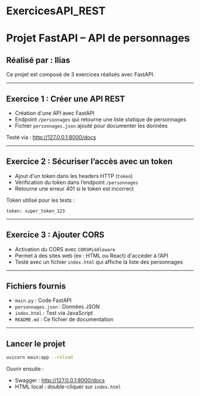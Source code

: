 # ExercicesAPI_REST
#  Projet FastAPI – API de personnages

## Réalisé par : Ilias

Ce projet est composé de 3 exercices réalisés avec FastAPI.

---

## Exercice 1 : Créer une API REST

- Création d'une API avec FastAPI
- Endpoint `/personnages` qui retourne une liste statique de personnages
- Fichier `personnages.json` ajouté pour documenter les données

Testé via : http://127.0.0.1:8000/docs

---

## Exercice 2 : Sécuriser l’accès avec un token

- Ajout d'un token dans les headers HTTP (`token`)
- Vérification du token dans l’endpoint `/personnages`
- Retourne une erreur 401 si le token est incorrect

Token utilisé pour les tests :  
```
token: super_token_123
```

---

## Exercice 3 : Ajouter CORS

- Activation du CORS avec `CORSMiddleware`
- Permet à des sites web (ex : HTML ou React) d'accéder à l’API
- Testé avec un fichier `index.html` qui affiche la liste des personnages

---

## Fichiers fournis

- `main.py` : Code FastAPI
- `personnages.json` : Données JSON
- `index.html` : Test via JavaScript
- `README.md` : Ce fichier de documentation

---

## Lancer le projet

```bash
uvicorn main:app --reload
```

Ouvrir ensuite :
- Swagger : http://127.0.0.1:8000/docs
- HTML local : double-cliquer sur `index.html`
